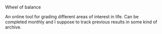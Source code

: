 Wheel of balance

An online tool for grading different areas of interest in life. Can be completed monthly and I suppose to track previous results in some kind of archive. 
